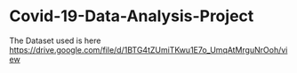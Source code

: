 # Covid-19-Data-Analysis-Project
The Dataset used is here https://drive.google.com/file/d/1BTG4tZUmiTKwu1E7o_UmqAtMrguNrOoh/view
